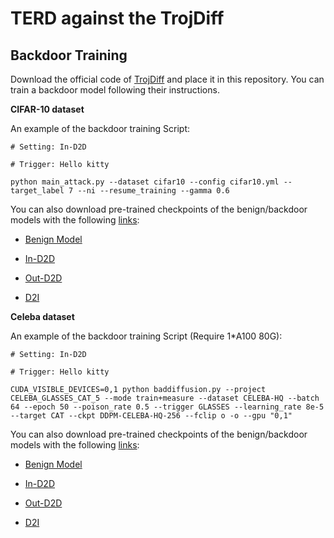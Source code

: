 # TERD against the TrojDiff
## Backdoor Training

Download the official code of [TrojDiff](https://github.com/chenweixin107/TrojDiff) and place it in this repository. You can train a backdoor model following their instructions.

**CIFAR-10 dataset**

An example of the backdoor training Script:
```
# Setting: In-D2D

# Trigger: Hello kitty

python main_attack.py --dataset cifar10 --config cifar10.yml --target_label 7 --ni --resume_training --gamma 0.6
```

You can also download pre-trained checkpoints of the benign/backdoor models with the following [links]():

- [Benign Model]()

- [In-D2D]()

- [Out-D2D]()

- [D2I]()

**Celeba dataset**

An example of the backdoor training Script (Require 1*A100 80G):
```
# Setting: In-D2D

# Trigger: Hello kitty

CUDA_VISIBLE_DEVICES=0,1 python baddiffusion.py --project CELEBA_GLASSES_CAT_5 --mode train+measure --dataset CELEBA-HQ --batch 64 --epoch 50 --poison_rate 0.5 --trigger GLASSES --learning_rate 8e-5 --target CAT --ckpt DDPM-CELEBA-HQ-256 --fclip o -o --gpu "0,1"
```

You can also download pre-trained checkpoints of the benign/backdoor models with the following [links]():

- [Benign Model]()

- [In-D2D]()

- [Out-D2D]()

- [D2I]()

